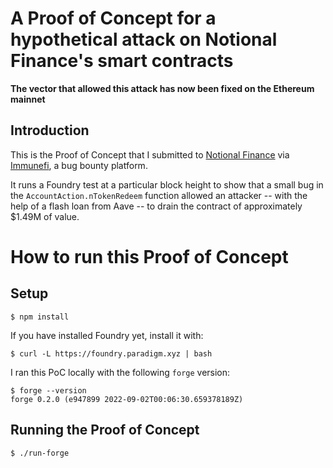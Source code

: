 # A Proof of Concept for a hypothetical attack on Notional Finance's smart contracts

**The vector that allowed this attack has now been fixed on the Ethereum mainnet**

## Introduction

This is the Proof of Concept that I submitted to [Notional Finance](https://notional.finance) via [Immunefi](https://immunefi.com), a bug bounty platform.

It runs a Foundry test at a particular block height to show that a small bug in the `AccountAction.nTokenRedeem` function allowed an attacker -- with the help of a flash loan from Aave -- to drain the contract of approximately $1.49M of value.

# How to run this Proof of Concept

## Setup

```
$ npm install
```

If you have installed Foundry yet, install it with:

```
$ curl -L https://foundry.paradigm.xyz | bash
```

I ran this PoC locally with the following `forge` version:

```
$ forge --version
forge 0.2.0 (e947899 2022-09-02T00:06:30.659378189Z)
```

## Running the Proof of Concept

```
$ ./run-forge
```
